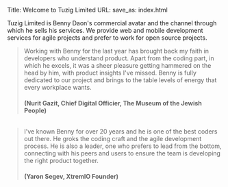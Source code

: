 Title: Welcome to Tuzig Limited
URL:
save_as: index.html

Tuzig Limited is Benny Daon's commercial avatar and the
channel through which he sells his services. We provide web and mobile development
services for agile projects and prefer to work for open source
projects.

> Working with Benny for the last year has brought back my faith in
> developers who understand product. Apart from the coding part, in which he
> excels, it was a sheer pleasure getting hammered on the head by him, with
> product insights I've missed. Benny is fully dedicated to our project and
> brings to the table levels of energy that every workplace wants.
>
> #### (Nurit Gazit, Chief Digital Officier, The Museum of the Jewish People)

###### 

> I've known Benny for over 20 years and he is one of the best coders
> out there. He groks the coding craft and the agile development process.
> He is also a leader, one who prefers to lead from the bottom, connecting
> with his peers and users to ensure the team is developing the right
> product together.
>
> #### (Yaron Segev, XtremIO Founder)

